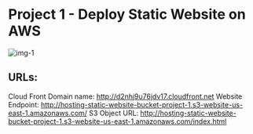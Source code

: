 # Project 1 - Deploy Static Website on AWS 

![img-1](https://github.com/HazemAbdelmagid/AWS-Cloud-DevOps-Nano-Degree-Repo/blob/main/1-%20Deploy%20Static%20Website%20on%20AWS/Deploy%20Static%20Website%20Project%20Diagram.png)

## URLs:
Cloud Front Domain name: http://d2nhj9u76jdv17.cloudfront.net
Website Endpoint: http://hosting-static-website-bucket-project-1.s3-website-us-east-1.amazonaws.com/
S3 Object URL: http://hosting-static-website-bucket-project-1.s3-website-us-east-1.amazonaws.com/index.html
